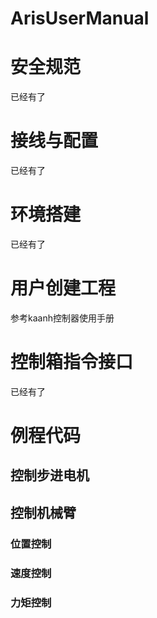 # ArisUserManual

# 安全规范
已经有了
# 接线与配置
已经有了
# 环境搭建
已经有了
# 用户创建工程
参考kaanh控制器使用手册
# 控制箱指令接口
已经有了
# 例程代码
## 控制步进电机
## 控制机械臂
### 位置控制
### 速度控制
### 力矩控制